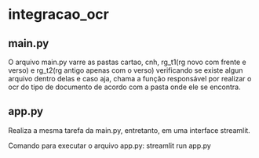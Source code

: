 # integracao_ocr

## main.py
O arquivo main.py varre as pastas cartao, cnh, rg_t1(rg novo com frente e verso) e rg_t2(rg antigo apenas com o verso) verificando se existe algun arquivo dentro delas e caso aja, chama a função responsável por realizar o ocr do tipo de documento de acordo com a pasta onde ele se encontra.


## app.py
Realiza a mesma tarefa da main.py, entretanto, em uma interface streamlit.

Comando para executar o arquivo app.py: streamlit run app.py
